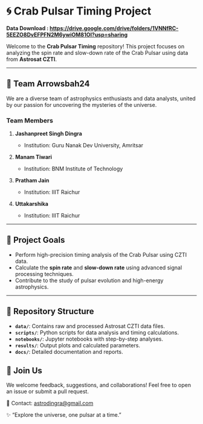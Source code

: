 # 🌀 Crab Pulsar Timing Project  

**Data Download : https://drive.google.com/drive/folders/1VNNfRC-5EEZO8DvEFPFN2M6ywiOM81Ol?usp=sharing**

Welcome to the **Crab Pulsar Timing** repository! This project focuses on analyzing the spin rate and slow-down rate of the Crab Pulsar using data from **Astrosat CZTI**.  

---

## 👥 Team Arrowsbah24  

We are a diverse team of astrophysics enthusiasts and data analysts, united by our passion for uncovering the mysteries of the universe.  

### Team Members  

1. **Jashanpreet Singh Dingra**  
   - Institution: Guru Nanak Dev University, Amritsar  
  
2. **Manam Tiwari**  
   - Institution: BNM Institute of Technology  

3. **Pratham Jain**  
   - Institution: IIIT Raichur  
  
4. **Uttakarshika**  
   - Institution: IIIT Raichur 

---

## 🚀 Project Goals  

- Perform high-precision timing analysis of the Crab Pulsar using CZTI data.  
- Calculate the **spin rate** and **slow-down rate** using advanced signal processing techniques.  
- Contribute to the study of pulsar evolution and high-energy astrophysics.  

---

## 📁 Repository Structure  

- **`data/`**: Contains raw and processed Astrosat CZTI data files.  
- **`scripts/`**: Python scripts for data analysis and timing calculations.  
- **`notebooks/`**: Jupyter notebooks with step-by-step analyses.  
- **`results/`**: Output plots and calculated parameters.  
- **`docs/`**: Detailed documentation and reports.  

## 🌌 Join Us  

We welcome feedback, suggestions, and collaborations! Feel free to open an issue or submit a pull request.  

📧 Contact: astrodingra@gmail.com  

✨ “Explore the universe, one pulsar at a time.”  
